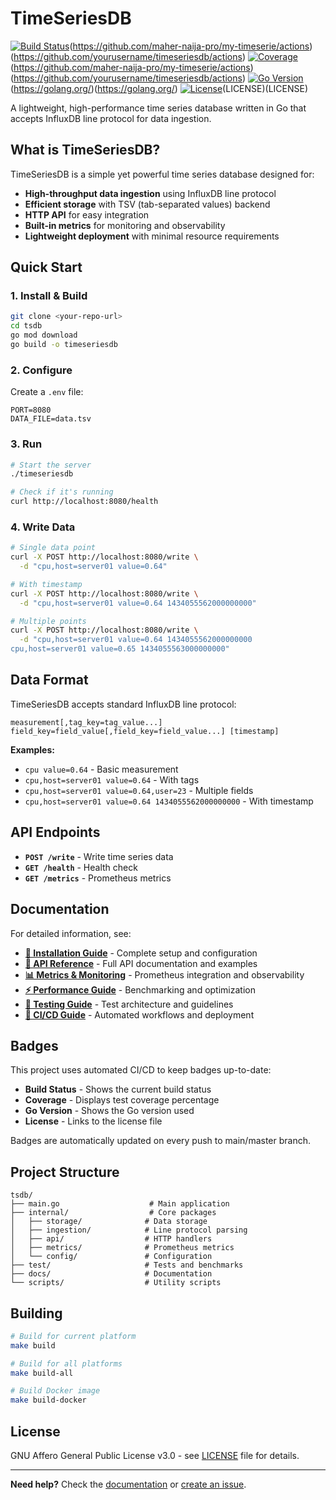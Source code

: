 # TimeSeriesDB

[![Build Status](https://github.com/maher-naija-pro/my-timeserie/workflows/Update%20README%20Badges/badge.svg)](https://github.com/maher-naija-pro/my-timeserie/actions)(https://github.com/maher-naija-pro/my-timeserie/actions)(https://github.com/yourusername/timeseriesdb/actions)
[![Coverage](https://img.shields.io/badge/coverage-44.3%25-brightgreen?style=flat-square)](https://github.com/maher-naija-pro/my-timeserie/actions)(https://github.com/maher-naija-pro/my-timeserie/actions)(https://github.com/yourusername/timeseriesdb/actions)
[![Go Version](https://img.shields.io/badge/go-1.24.5-blue?style=flat-square)](https://golang.org/)(https://golang.org/)(https://golang.org/)
[![License](https://img.shields.io/badge/license-AGPL%20v3.0-red?style=flat-square)](LICENSE)(LICENSE)(LICENSE)

A lightweight, high-performance time series database written in Go that accepts InfluxDB line protocol for data ingestion.

## What is TimeSeriesDB?

TimeSeriesDB is a simple yet powerful time series database designed for:
- **High-throughput data ingestion** using InfluxDB line protocol
- **Efficient storage** with TSV (tab-separated values) backend
- **HTTP API** for easy integration
- **Built-in metrics** for monitoring and observability
- **Lightweight deployment** with minimal resource requirements

## Quick Start

### 1. Install & Build

```bash
git clone <your-repo-url>
cd tsdb
go mod download
go build -o timeseriesdb
```

### 2. Configure

Create a `.env` file:
```env
PORT=8080
DATA_FILE=data.tsv
```

### 3. Run

```bash
# Start the server
./timeseriesdb

# Check if it's running
curl http://localhost:8080/health
```

### 4. Write Data

```bash
# Single data point
curl -X POST http://localhost:8080/write \
  -d "cpu,host=server01 value=0.64"

# With timestamp
curl -X POST http://localhost:8080/write \
  -d "cpu,host=server01 value=0.64 1434055562000000000"

# Multiple points
curl -X POST http://localhost:8080/write \
  -d "cpu,host=server01 value=0.64 1434055562000000000
cpu,host=server01 value=0.65 1434055563000000000"
```

## Data Format

TimeSeriesDB accepts standard InfluxDB line protocol:

```
measurement[,tag_key=tag_value...] field_key=field_value[,field_key=field_value...] [timestamp]
```

**Examples:**
- `cpu value=0.64` - Basic measurement
- `cpu,host=server01 value=0.64` - With tags
- `cpu,host=server01 value=0.64,user=23` - Multiple fields
- `cpu,host=server01 value=0.64 1434055562000000000` - With timestamp

## API Endpoints

- **`POST /write`** - Write time series data
- **`GET /health`** - Health check
- **`GET /metrics`** - Prometheus metrics

## Documentation

For detailed information, see:

- **[📖 Installation Guide](docs/INSTALLATION.md)** - Complete setup and configuration
- **[🔌 API Reference](docs/API_REFERENCE.md)** - Full API documentation and examples
- **[📊 Metrics & Monitoring](docs/METRICS.md)** - Prometheus integration and observability
- **[⚡ Performance Guide](docs/PERFORMANCE.md)** - Benchmarking and optimization
- **[🧪 Testing Guide](docs/TESTS.md)** - Test architecture and guidelines
- **[🚀 CI/CD Guide](docs/CI_CD.md)** - Automated workflows and deployment

## Badges

This project uses automated CI/CD to keep badges up-to-date:
- **Build Status** - Shows the current build status
- **Coverage** - Displays test coverage percentage
- **Go Version** - Shows the Go version used
- **License** - Links to the license file

Badges are automatically updated on every push to main/master branch.

## Project Structure

```
tsdb/
├── main.go                    # Main application
├── internal/                  # Core packages
│   ├── storage/              # Data storage
│   ├── ingestion/            # Line protocol parsing
│   ├── api/                  # HTTP handlers
│   ├── metrics/              # Prometheus metrics
│   └── config/               # Configuration
├── test/                     # Tests and benchmarks
├── docs/                     # Documentation
└── scripts/                  # Utility scripts
```

## Building

```bash
# Build for current platform
make build

# Build for all platforms
make build-all

# Build Docker image
make build-docker
```

## License

GNU Affero General Public License v3.0 - see [LICENSE](LICENSE) file for details.

---

**Need help?** Check the [documentation](docs/) or [create an issue](https://github.com/yourusername/timeseriesdb/issues). 


